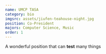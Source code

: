 ```yaml
---
name: UMCP TASA
category: bio
imgsrc: assets/jiufen-teahouse-night.jpg
position: Co-President
majors: Computer Science, Music
order: 1
---
```


A wonderful position that can **test** many things
